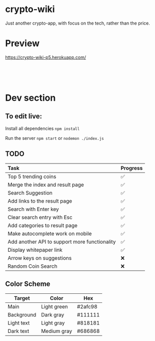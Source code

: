 # crypto-wiki
Just another crypto-app, with focus on the tech, rather than the price.

# Preview


https://crypto-wiki-p5.herokuapp.com/

<br>
<br>
<br>


# Dev section

## To edit live: 

Install all dependencies
`npm install`

Run the server
`npm start`
or 
`nodemon ./index.js`

## TODO

| Task | Progress |
|:---- | -------- |
| Top 5 trending coins | :white_check_mark: |
| Merge the index and result page | :white_check_mark: |
| Search Suggestion | :white_check_mark: |
| Add links to the result page | :white_check_mark: |
| Search with Enter key | :white_check_mark: |
| Clear search entry with Esc | :white_check_mark: |
| Add categories to result page | :white_check_mark: |
| Make autocomplete work on mobile | :white_check_mark: |
| Add another API to support more functionality | :white_check_mark: |
| Display whitepaper link | :white_check_mark: |
| Arrow keys on suggestions | :x: |
| Random Coin Search | :x: |


## Color Scheme

| Target | Color | Hex | 
| ------ | ----- | --- |
| Main | Light green | #2afc98 |
| Background | Dark gray | #111111 |
| Light text | Light gray | #818181 |
| Dark text | Medium gray | #686868 |

